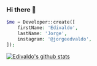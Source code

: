 ### Hi there 👋

<!--
**jorgeedvaldo/jorgeedvaldo** is a ✨ _special_ ✨ repository because its `README.md` (this file) appears on your GitHub profile.

Here are some ideas to get you started:

- 🔭 I’m currently working on ...
- 🌱 I’m currently learning ...
- 👯 I’m looking to collaborate on ...
- 🤔 I’m looking for help with ...
- 💬 Ask me about ...
- 📫 How to reach me: ...
- 😄 Pronouns: ...
- ⚡ Fun fact: ...
-->


```php
$me = Developer::create([
    firstName: 'Edivaldo',
    lastName: 'Jorge',
    instagram: '@jorgeedvaldo',
]);
```

[![Edivaldo's github stats](https://github-readme-stats.vercel.app/api?username=jorgeedvaldo&show_icons=true&count_private=true)](https://github.com/jorgeedvaldo/github-readme-stats)
